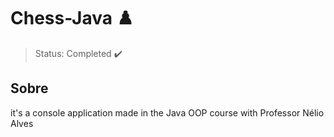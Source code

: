 <h1>Chess-Java ♟️</h1>

> Status: Completed ✔️

## Sobre
<p>it's a console application made in the Java OOP course with Professor Nélio Alves<br>
</p>


